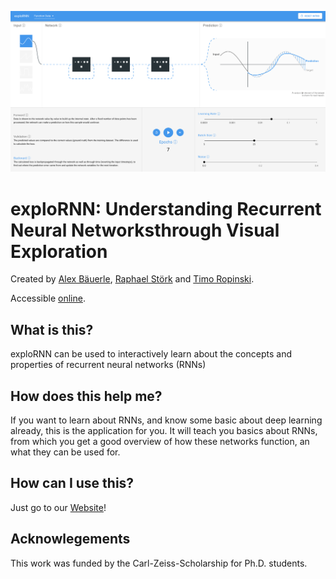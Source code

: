 ![exploRNN Teaser](explornn_teaser.png)
# exploRNN: Understanding Recurrent Neural Networksthrough Visual Exploration

Created by <a href="https://a13x.io" target="_blank">Alex Bäuerle</a>, <a href="https://www.uni-ulm.de/in/mi/institut/mitarbeiter/c-onzenoodt/" target="_blank">Raphael Störk</a> and <a href="https://www.uni-ulm.de/in/mi/institut/mitarbeiter/tr/" target="_blank">Timo Ropinski</a>.

Accessible <a href="https://mi-pages.informatik.uni-ulm.de/exploRNN" target="_blank">online</a>.

## What is this?

exploRNN can be used to interactively learn about the concepts and properties of recurrent neural networks (RNNs)

## How does this help me?

If you want to learn about RNNs, and know some basic about deep learning already, this is the application for you.
It will teach you basics about RNNs, from which you get a good overview of how these networks function, an what they can be used for.

## How can I use this?

Just go to our <a href="https://mi-pages.informatik.uni-ulm.de/exploRNN" target="_blank">Website</a>!

## Acknowlegements

This work was funded by the Carl-Zeiss-Scholarship for Ph.D. students.
